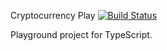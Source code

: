 ﻿Cryptocurrency Play [![Build Status](https://travis-ci.org/sofib/cryptocurrency-play.svg?branch=master)](https://travis-ci.org/sofib/cryptocurrency-play)

Playground project for TypeScript.
